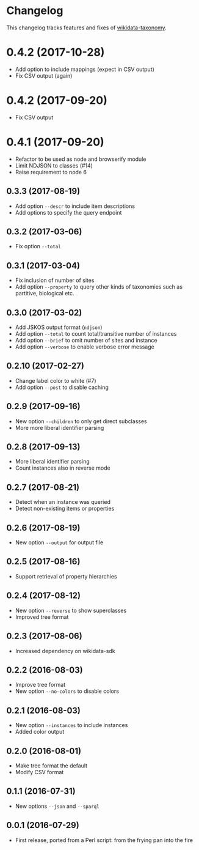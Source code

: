 # Changelog

This changelog tracks features and fixes of [wikidata-taxonomy](https://www.npmjs.com/package/wikidata-taxonomy).

# 0.4.2 (2017-10-28)

* Add option to include mappings (expect in CSV output)
* Fix CSV output (again)

# 0.4.2 (2017-09-20)

* Fix CSV output

# 0.4.1 (2017-09-20)

* Refactor to be used as node and browserify module
* Limit NDJSON to classes (#14)
* Raise requirement to node 6 

## 0.3.3 (2017-08-19)

* Add option `--descr` to include item descriptions
* Add options to specify the query endpoint

## 0.3.2 (2017-03-06)

* Fix option `--total`

## 0.3.1 (2017-03-04)

* Fix inclusion of number of sites
* Add option `--property` to query other kinds of taxonomies
  such as partitive, biological etc.

## 0.3.0 (2017-03-02)

* Add JSKOS output format (`ndjson`)
* Add option `--total` to count total/transitive number of instances
* Add option `--brief` to omit number of sites and instance
* Add option `--verbose` to enable verbose error message

## 0.2.10 (2017-02-27)

* Change label color to white (#7)
* Add option `--post` to disable caching

## 0.2.9 (2017-09-16)

* New option `--children` to only get direct subclasses
* More more liberal identifier parsing

## 0.2.8 (2017-09-13)

* More liberal identifier parsing
* Count instances also in reverse mode

## 0.2.7 (2017-08-21)

* Detect when an instance was queried
* Detect non-existing items or properties

## 0.2.6 (2017-08-19)

* New option `--output` for output file

## 0.2.5 (2017-08-16)

* Support retrieval of property hierarchies

## 0.2.4 (2017-08-12)

* New option `--reverse` to show superclasses 
* Improved tree format

## 0.2.3 (2017-08-06)

* Increased dependency on wikidata-sdk

## 0.2.2 (2016-08-03)

* Improve tree format
* New option `--no-colors` to disable colors 

## 0.2.1 (2016-08-03)

* New option `--instances` to include instances
* Added color output

## 0.2.0 (2016-08-01)

* Make tree format the default
* Modify CSV format

## 0.1.1 (2016-07-31)

* New options `--json` and `--sparql`

## 0.0.1 (2016-07-29)

* First release, ported from a Perl script: from the frying pan into the fire

